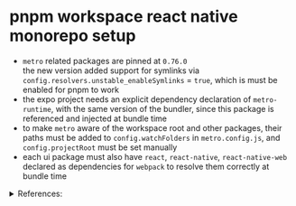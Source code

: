 # pnpm workspace react native monorepo setup

- `metro` related packages are pinned at `0.76.0`  
  the new version added support for symlinks via `config.resolvers.unstable_enableSymlinks` = `true`, which is must be enabled for pnpm to work
- the expo project needs an explicit dependency declaration of `metro-runtime`, with the same version of the bundler, since this package is referenced and injected at bundle time
- to make `metro` aware of the workspace root and other packages, their paths must be added to `config.watchFolders` in `metro.config.js`, and `config.projectRoot` must be set manually
- each ui package must also have `react`, `react-native`, `react-native-web` declared as dependencies for `webpack` to resolve them correctly at bundle time

<details>
<summary>References:</summary>
<ul>
<li>Metro GitHub Issue on Symlinks:
<br><a href="https://github.com/facebook/metro/issues/1#issuecomment-1436062881">robhogan @ facebook/metro#1</a></li>
<li>PNPM GitHub Issue Related Discussion on Usage With Expo:<br>
<a href="https://github.com/pnpm/pnpm/issues/3010#issuecomment-740224466">vjpr @ pnpm/pnpm#3010</a></li>
<li>Archived Repo for Yarn Workspaces:<br>
<a href="https://github.com/lokshunhung/react-native-web-yarn-workspace-monorepo">lokshunhung/react-native-web-yarn-workspace-monorepo</a></li>
</ul>
</details>
